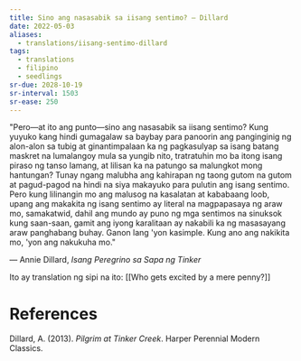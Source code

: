 ```yaml
---
title: Sino ang nasasabik sa iisang sentimo? — Dillard
date: 2022-05-03
aliases:
  - translations/iisang-sentimo-dillard
tags:
  - translations
  - filipino
  - seedlings
sr-due: 2028-10-19
sr-interval: 1503
sr-ease: 250
---
```

"Pero—at ito ang punto—sino ang nasasabik sa iisang sentimo? Kung yuyuko kang hindi gumagalaw sa baybay para panoorin ang panginginig ng alon-alon sa tubig at ginantimpalaan ka ng pagkasulyap sa isang batang maskret na lumalangoy mula sa yungib nito, tratratuhin mo ba itong isang piraso ng tanso lamang, at lilisan ka na patungo sa malungkot mong hantungan? Tunay ngang malubha ang kahirapan ng taong gutom na gutom at pagud-pagod na hindi na siya makayuko para pulutin ang isang sentimo. Pero kung lilinangin mo ang malusog na kasalatan at kababaang loob, upang ang makakita ng isang sentimo ay literal na magpapasaya ng araw mo, samakatwid, dahil ang mundo ay puno ng mga sentimos na sinuksok kung saan-saan, gamit ang iyong karalitaan ay nakabili ka ng masasayang araw panghabang buhay. Ganon lang 'yon kasimple. Kung ano ang nakikita mo, 'yon ang nakukuha mo."

— Annie Dillard, *Isang Peregrino sa Sapa ng Tinker*

Ito ay translation ng sipi na ito: [[Who gets excited by a mere penny?]]

# References

Dillard, A. (2013). _Pilgrim at Tinker Creek_. Harper Perennial Modern Classics.